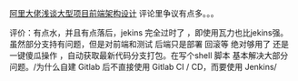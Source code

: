[阿里大佬浅谈大型项目前端架构设计](https://juejin.im/post/5cea1f705188250640005472) 评论里争议有点多。。。

评价：有点水，并且有点落后，jekins 完全过时了 ，即使用瓦力也比jekins强。虽然部分支持有问题，但是对前端和测试 后端只是部署 回滚等 绝对够用了 还是一键傻瓜操作 ，自动获取最新代码分支打包。在写个shell 脚本 基本解决大部分问题。/为什么自建 Gitlab 后不直接使用 Gitlab CI / CD，而要使用 Jenkins/